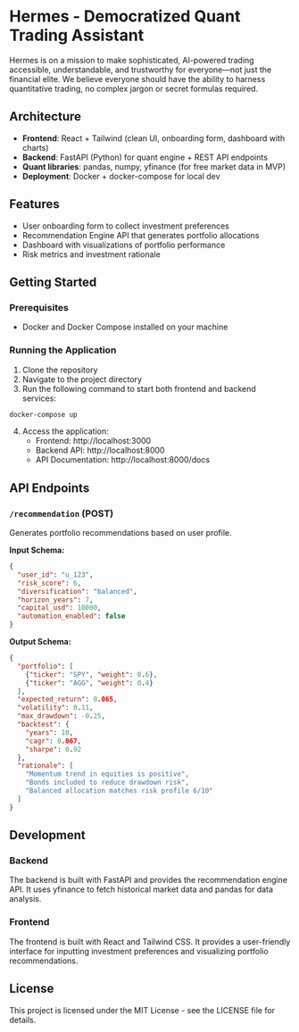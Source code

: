 # Hermes - Democratized Quant Trading Assistant

Hermes is on a mission to make sophisticated, AI-powered trading accessible, understandable, and trustworthy for everyone—not just the financial elite. We believe everyone should have the ability to harness quantitative trading, no complex jargon or secret formulas required.

## Architecture

- **Frontend**: React + Tailwind (clean UI, onboarding form, dashboard with charts)
- **Backend**: FastAPI (Python) for quant engine + REST API endpoints
- **Quant libraries**: pandas, numpy, yfinance (for free market data in MVP)
- **Deployment**: Docker + docker-compose for local dev

## Features

- User onboarding form to collect investment preferences
- Recommendation Engine API that generates portfolio allocations
- Dashboard with visualizations of portfolio performance
- Risk metrics and investment rationale

## Getting Started

### Prerequisites

- Docker and Docker Compose installed on your machine

### Running the Application

1. Clone the repository
2. Navigate to the project directory
3. Run the following command to start both frontend and backend services:

```bash
docker-compose up
```

4. Access the application:
   - Frontend: http://localhost:3000
   - Backend API: http://localhost:8000
   - API Documentation: http://localhost:8000/docs

## API Endpoints

### `/recommendation` (POST)

Generates portfolio recommendations based on user profile.

**Input Schema:**
```json
{
  "user_id": "u_123",
  "risk_score": 6,
  "diversification": "balanced",
  "horizon_years": 7,
  "capital_usd": 10000,
  "automation_enabled": false
}
```

**Output Schema:**
```json
{
  "portfolio": [
    {"ticker": "SPY", "weight": 0.6},
    {"ticker": "AGG", "weight": 0.4}
  ],
  "expected_return": 0.065,
  "volatility": 0.11,
  "max_drawdown": -0.25,
  "backtest": {
    "years": 10,
    "cagr": 0.067,
    "sharpe": 0.92
  },
  "rationale": [
    "Momentum trend in equities is positive",
    "Bonds included to reduce drawdown risk",
    "Balanced allocation matches risk profile 6/10"
  ]
}
```

## Development

### Backend

The backend is built with FastAPI and provides the recommendation engine API. It uses yfinance to fetch historical market data and pandas for data analysis.

### Frontend

The frontend is built with React and Tailwind CSS. It provides a user-friendly interface for inputting investment preferences and visualizing portfolio recommendations.

## License

This project is licensed under the MIT License - see the LICENSE file for details.
